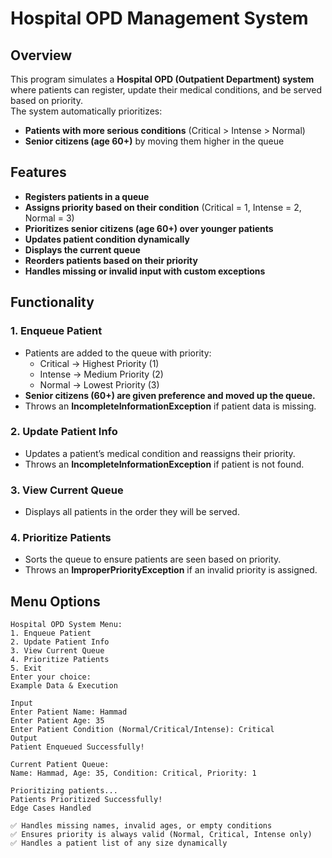 # Hospital OPD Management System

## Overview
This program simulates a **Hospital OPD (Outpatient Department) system** where patients can register, update their medical conditions, and be served based on priority.  
The system automatically prioritizes:
- **Patients with more serious conditions** (Critical > Intense > Normal)
- **Senior citizens (age 60+)** by moving them higher in the queue

## Features
- **Registers patients in a queue**
- **Assigns priority based on their condition** (Critical = 1, Intense = 2, Normal = 3)
- **Prioritizes senior citizens (age 60+) over younger patients**
- **Updates patient condition dynamically**
- **Displays the current queue**
- **Reorders patients based on their priority**
- **Handles missing or invalid input with custom exceptions**

## Functionality
### **1. Enqueue Patient**
- Patients are added to the queue with priority:
  - Critical → Highest Priority (1)
  - Intense → Medium Priority (2)
  - Normal → Lowest Priority (3)
- **Senior citizens (60+) are given preference and moved up the queue.**
- Throws an **IncompleteInformationException** if patient data is missing.

### **2. Update Patient Info**
- Updates a patient’s medical condition and reassigns their priority.
- Throws an **IncompleteInformationException** if patient is not found.

### **3. View Current Queue**
- Displays all patients in the order they will be served.

### **4. Prioritize Patients**
- Sorts the queue to ensure patients are seen based on priority.
- Throws an **ImproperPriorityException** if an invalid priority is assigned.

## **Menu Options**
```plaintext
Hospital OPD System Menu:
1. Enqueue Patient
2. Update Patient Info
3. View Current Queue
4. Prioritize Patients
5. Exit
Enter your choice: 
Example Data & Execution

Input
Enter Patient Name: Hammad
Enter Patient Age: 35
Enter Patient Condition (Normal/Critical/Intense): Critical
Output
Patient Enqueued Successfully!

Current Patient Queue:
Name: Hammad, Age: 35, Condition: Critical, Priority: 1

Prioritizing patients...
Patients Prioritized Successfully!
Edge Cases Handled

✅ Handles missing names, invalid ages, or empty conditions
✅ Ensures priority is always valid (Normal, Critical, Intense only)
✅ Handles a patient list of any size dynamically